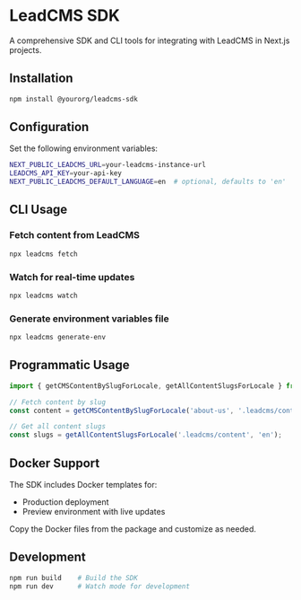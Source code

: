 # LeadCMS SDK

A comprehensive SDK and CLI tools for integrating with LeadCMS in Next.js projects.

## Installation

```bash
npm install @yourorg/leadcms-sdk
```

## Configuration

Set the following environment variables:

```bash
NEXT_PUBLIC_LEADCMS_URL=your-leadcms-instance-url
LEADCMS_API_KEY=your-api-key
NEXT_PUBLIC_LEADCMS_DEFAULT_LANGUAGE=en  # optional, defaults to 'en'
```

## CLI Usage

### Fetch content from LeadCMS
```bash
npx leadcms fetch
```

### Watch for real-time updates
```bash
npx leadcms watch
```

### Generate environment variables file
```bash
npx leadcms generate-env
```

## Programmatic Usage

```typescript
import { getCMSContentBySlugForLocale, getAllContentSlugsForLocale } from '@yourorg/leadcms-sdk';

// Fetch content by slug
const content = getCMSContentBySlugForLocale('about-us', '.leadcms/content', 'en');

// Get all content slugs
const slugs = getAllContentSlugsForLocale('.leadcms/content', 'en');
```

## Docker Support

The SDK includes Docker templates for:
- Production deployment
- Preview environment with live updates

Copy the Docker files from the package and customize as needed.

## Development

```bash
npm run build    # Build the SDK
npm run dev      # Watch mode for development
```